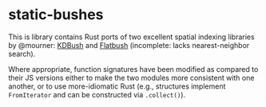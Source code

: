# static-bushes

This is library contains Rust ports of two excellent spatial indexing libraries by @mourner: [KDBush](https://github.com/mourner/kdbush) and [Flatbush](https://github.com/mourner/flatbush) (incomplete: lacks nearest-neighbor search).

Where appropriate, function signatures have been modified as compared to their JS versions either to make the two modules more consistent with one another, or to use more-idiomatic Rust (e.g., structures implement `FromIterator` and can be constructed via `.collect()`).
